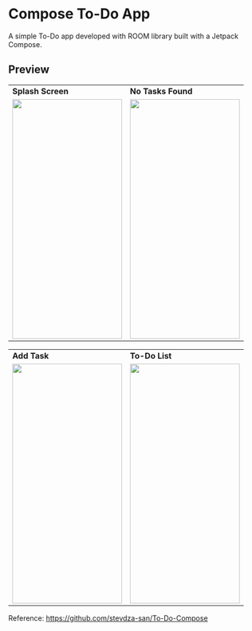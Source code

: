 # Compose To-Do App
A simple To-Do app developed with ROOM library built with a Jetpack Compose. 

## Preview

 <table>
  <tr>
    <td> <b> Splash Screen </b> </td>
   <td> <b> No Tasks Found </b> </td>
  </tr>
 
  <tr>
     <td valign="top"><img src=https://user-images.githubusercontent.com/56589369/223032850-9b3c86aa-7fd5-48c1-83d8-cf7ca60f9ce9.jpg height="480" width="220"<br>
      <td valign="top"><img src=https://user-images.githubusercontent.com/56589369/223032858-e66666de-58cc-4d90-b38e-ed80bfd04181.jpg height="480" width="220"<br>
  </tr>
 </table>
 
  <table>
  <tr>
   <td> <b> Add Task </b> </td>
   <td> <b> To-Do List </b> </td>
  </tr>
 
  <tr>
       <td valign="top"><img src=https://user-images.githubusercontent.com/56589369/223032865-56c2b078-5c23-49fe-9ffc-d32b1f655173.jpg height="480" width="220"<br>
        <td valign="top"><img src=https://user-images.githubusercontent.com/56589369/223032870-63da685a-5d9f-4819-bfd6-f820b95904a4.jpg height="480" width="220"<br>
  </tr>
 </table>
 
 Reference: https://github.com/stevdza-san/To-Do-Compose
